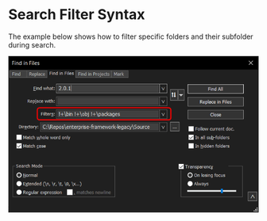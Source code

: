 # Search Filter Syntax

The example below shows how to filter specific folders and their subfolder during search.

![](images/search-filter-syntax_1686811401.png)